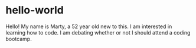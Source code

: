 # hello-world
Hello! My name is Marty, a 52 year old new to this. I am interested in learning how to code.
I am debating whether or not I should attend a coding bootcamp. 

